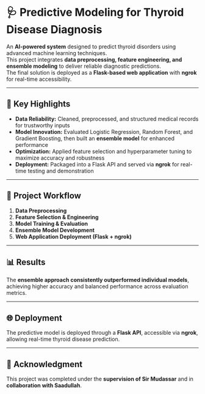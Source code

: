 # 🩺 Predictive Modeling for Thyroid Disease Diagnosis  

An **AI-powered system** designed to predict thyroid disorders using advanced machine learning techniques.  
This project integrates **data preprocessing, feature engineering, and ensemble modeling** to deliver reliable diagnostic predictions.  
The final solution is deployed as a **Flask-based web application** with **ngrok** for real-time accessibility.  

---

## 🚀 Key Highlights  

- **Data Reliability:** Cleaned, preprocessed, and structured medical records for trustworthy inputs  
- **Model Innovation:** Evaluated Logistic Regression, Random Forest, and Gradient Boosting, then built an **ensemble model** for enhanced performance  
- **Optimization:** Applied feature selection and hyperparameter tuning to maximize accuracy and robustness  
- **Deployment:** Packaged into a Flask API and served via **ngrok** for real-time testing and demonstration  

---

## 📂 Project Workflow  

1. **Data Preprocessing**  
2. **Feature Selection & Engineering**  
3. **Model Training & Evaluation**  
4. **Ensemble Model Development**  
5. **Web Application Deployment (Flask + ngrok)**  

---

## 📊 Results  

The **ensemble approach consistently outperformed individual models**, achieving higher accuracy and balanced performance across evaluation metrics.  

---

## 🌐 Deployment  

The predictive model is deployed through a **Flask API**, accessible via **ngrok**, allowing real-time thyroid disease prediction.  

---

## 👥 Acknowledgment  

This project was completed under the **supervision of Sir Mudassar** and in **collaboration with Saadullah**.  
